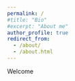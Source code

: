 ```yaml
---
permalink: /
#title: "Bio"
#excerpt: "About me"
author_profile: true
redirect_from:
  - /about/
  - /about.html
---
```


Welcome 
